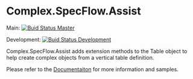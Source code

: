 # Complex.SpecFlow.Assist

Main: [![Buid Status Master](https://github.com/andrevianna/SpecFlow.Assist.Complex/actions/workflows/build.yml/badge.svg?branch=main)](https://github.com/andrevianna/SpecFlow.Assist.Complex/actions)

Development: [![Buid Status Development](https://github.com/andrevianna/SpecFlow.Assist.Complex/actions/workflows/build.yml/badge.svg?branch=development)](https://github.com/andrevianna/SpecFlow.Assist.Complex/actions)

Complex.SpecFlow.Assist adds extension methods to the Table object to help create complex objects from a vertical table definition.

Please refer to the [Documentaiton](https://github.com/AndreVianna/Complex.SpecFlow.Assist/wiki/Documentation) for more information and samples.